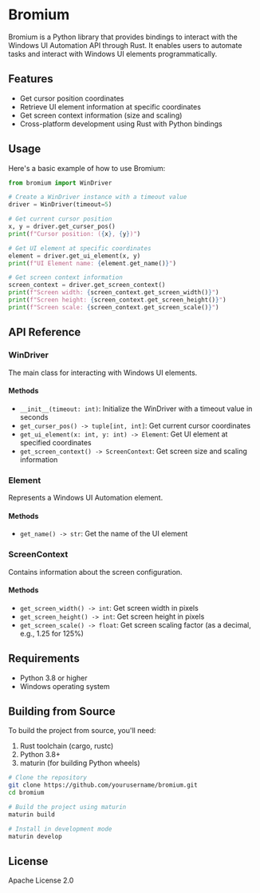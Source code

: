 # Bromium

Bromium is a Python library that provides bindings to interact with the Windows UI Automation API through Rust. It enables users to automate tasks and interact with Windows UI elements programmatically.

## Features

- Get cursor position coordinates
- Retrieve UI element information at specific coordinates
- Get screen context information (size and scaling)
- Cross-platform development using Rust with Python bindings

<!-- ## Installation

```bash
pip install bromium
``` -->

## Usage

Here's a basic example of how to use Bromium:

```python
from bromium import WinDriver

# Create a WinDriver instance with a timeout value
driver = WinDriver(timeout=5)

# Get current cursor position
x, y = driver.get_curser_pos()
print(f"Cursor position: ({x}, {y})")

# Get UI element at specific coordinates
element = driver.get_ui_element(x, y)
print(f"UI Element name: {element.get_name()}")

# Get screen context information
screen_context = driver.get_screen_context()
print(f"Screen width: {screen_context.get_screen_width()}")
print(f"Screen height: {screen_context.get_screen_height()}")
print(f"Screen scale: {screen_context.get_screen_scale()}")
```

## API Reference

### WinDriver

The main class for interacting with Windows UI elements.

#### Methods

- `__init__(timeout: int)`: Initialize the WinDriver with a timeout value in seconds
- `get_curser_pos() -> tuple[int, int]`: Get current cursor coordinates
- `get_ui_element(x: int, y: int) -> Element`: Get UI element at specified coordinates
- `get_screen_context() -> ScreenContext`: Get screen size and scaling information

### Element

Represents a Windows UI Automation element.

#### Methods

- `get_name() -> str`: Get the name of the UI element

### ScreenContext

Contains information about the screen configuration.

#### Methods

- `get_screen_width() -> int`: Get screen width in pixels
- `get_screen_height() -> int`: Get screen height in pixels
- `get_screen_scale() -> float`: Get screen scaling factor (as a decimal, e.g., 1.25 for 125%)

## Requirements

- Python 3.8 or higher
- Windows operating system

## Building from Source

To build the project from source, you'll need:

1. Rust toolchain (cargo, rustc)
2. Python 3.8+
3. maturin (for building Python wheels)

```bash
# Clone the repository
git clone https://github.com/yourusername/bromium.git
cd bromium

# Build the project using maturin
maturin build

# Install in development mode
maturin develop
```

## License

Apache License 2.0

<!-- ## Contributing

[Add contribution guidelines here] -->